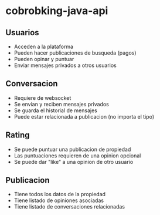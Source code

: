# cobrobking-java-api


## Usuarios

- Acceden a la plataforma
- Pueden hacer publicaciones de busqueda (pagos)
- Pueden opinar y puntuar
- Enviar mensajes privados a otros usuarios

## Conversacion

- Requiere de websocket
- Se envian y reciben mensajes privados
- Se guarda el historial de mensajes
- Puede estar relacionada a publicacion (no importa el tipo)

## Rating

- Se puede puntuar una publicacion de propiedad
- Las puntuaciones requieren de una opinion opcional
- Se puede dar "like" a una opinion de otro usuario

## Publicacion

- Tiene todos los datos de la propiedad
- Tiene listado de opiniones asociadas
- Tiene listado de conversaciones relacionadas